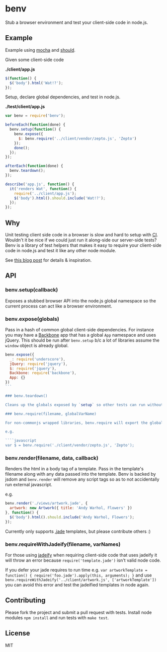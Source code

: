 # benv

Stub a browser environment and test your client-side code in node.js.

## Example

Example using [mocha](http://visionmedia.github.io/mocha/) and [should](https://github.com/visionmedia/should.js/).

Given some client-side code

**./client/app.js**
````javascript
$(function() {
  $('body').html('Wat!?');
});
````

Setup, declare global dependencies, and test in node.js.

**./test/client/app.js**
````javascript
var benv = require('benv');

beforeEach(function(done) {
  benv.setup(function() {
    benv.expose({
      $: benv.require('../client/vendor/zepto.js', 'Zepto')
    });
    done();
  });
});

afterEach(function(done) {
  benv.teardown();
});

describe('app.js', function() {
  it('renders Wat', function() {
    require('../client/app.js');
    $('body').html().should.include('Wat!?');
  });
});

````

## Why

Unit testing client side code in a browser is slow and hard to setup with [CI](http://en.wikipedia.org/wiki/Continuous_integration). Wouldn't it be nice if we could just run it along-side our server-side tests? Benv is a library of test helpers that makes it easy to require your client-side code in node.js and test it like any other node module.

See [this blog post](http://artsy.github.io/blog/2013/06/14/writing-headless-backbone-tests-with-node-dot-js/) for details & inspiration.

## API

### benv.setup(callback)

Exposes a stubbed browser API into the node.js global namespace so the current process can act like a browser environment. 

### benv.expose(globals)

Pass in a hash of common global client-side dependencies. For instance you may have a [Backbone](https://github.com/jashkenas/backbone) app that has a global `App` namespace and uses jQuery. This should be run after `benv.setup` b/c a lot of libraries assume the `window` object is already global.

````javascript
benv.expose({
  _: require('underscore'),
  jQuery: require('jquery'),
  $: require('jquery'),
  Backbone: require('backbone'),
  App: {}
})
```

### benv.teardown()

Cleans up the globals exposed by `setup` so other tests can run without being harmed.

### benv.require(filename, globalVarName)

For non-commonjs wrapped libraries, benv.require will export the global variable that is generally attached to window. For instance [zepto](https://github.com/madrobby/zepto) doesn't adopt any module pattern but it does create a global `Zepto` variable.

e.g.

````javascript
var $ = benv.require('./client/vendor/zepto.js', 'Zepto');
````

### benv.render(filename, data, callback)

Renders the html in a body tag of a template. Pass in the template's filename along with any data passed into the template. Benv is backed by jsdom and `benv.render` will remove any script tags so as to not accidentally run external javascript.

e.g.

````javascript
benv.render('./views/artwork.jade', { 
  artwork: new Artwork({ title: 'Andy Warhol, Flowers' }) 
}, function() {
  $('body').html().should.include('Andy Warhol, Flowers');
});
````

Currently only supports [.jade](https://github.com/visionmedia/jade) templates, but please contribute others :)

### benv.requireWithJadeify(filename, varNames)

For those using [jadeify](https://github.com/OliverJAsh/node-jadeify2) when requiring client-side code that uses jadeify it will throw an error because `require('template.jade')` isn't valid node code. 

If you defer your jade requires to run time e.g. `var artworkTemplate = function() { require('foo.jade').apply(this, arguments); }` and use `benv.requireWithJadeify('../client/artwork.js', ['artworkTemplate'])` you can avoid this error and test the jadeified templates in node again.

## Contributing

Please fork the project and submit a pull request with tests. Install node modules `npm install` and run tests with `make test`.

## License

MIT
